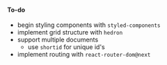 #### To-do

- begin styling components with `styled-components`
- implement grid structure with `hedron`
- support multiple documents
  - use `shortid` for unique id's
- implement routing with `react-router-dom@next`
